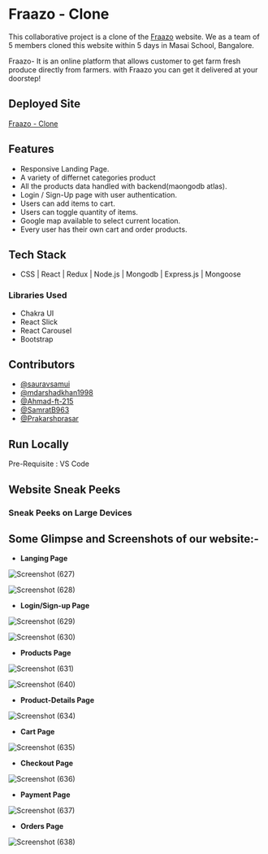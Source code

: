 # Fraazo - Clone

This collaborative project is a clone of the [Fraazo](https://fraazo.com/) website. We as a team of 5 members cloned this website within 5 days in Masai School, Bangalore.

Fraazo- It is an online platform that allows customer to get farm fresh produce directly from farmers. with Fraazo you can get it delivered at your doorstep! 




## Deployed Site

[Fraazo - Clone](https://fraazo-website-clone.netlify.app/)




## Features

- Responsive Landing Page.
- A variety of differnet categories product
- All the products data handled with backend(maongodb atlas).
- Login / Sign-Up page with user authentication.
- Users can add items to cart.
- Users can toggle quantity of items.
- Google map available to select current location.
- Every user has their own cart and order products.



## Tech Stack

- CSS | React | Redux | Node.js | Mongodb | Express.js | Mongoose

### Libraries Used 

- Chakra UI
- React Slick
- React Carousel
- Bootstrap



## Contributors

- [@sauravsamui](https://github.com/sauravsamui)
- [@mdarshadkhan1998](https://github.com/mdarshadkhan1998)
- [@Ahmad-ft-215](https://github.com/Ahmad-ft-215)
- [@SamratB963](https://github.com/SamratB963)
- [@Prakarshprasar](https://github.com/Prakarshprasar)

## Run Locally

Pre-Requisite : 
VS Code


## Website Sneak Peeks

### Sneak Peeks on Large Devices

## Some Glimpse and Screenshots of our website:-

- **Langing Page**

![Screenshot (627)](https://user-images.githubusercontent.com/101567122/187084336-cd246bb0-d6ee-4b83-b97d-4fdcd07ef8c7.png)

![Screenshot (628)](https://user-images.githubusercontent.com/101567122/187084408-7ceb8ecd-77f2-4232-8830-607a1918b255.png)


- **Login/Sign-up Page**

![Screenshot (629)](https://user-images.githubusercontent.com/101567122/187084488-23e4d7a0-3973-4e29-8309-63e58dfdd5db.png)

![Screenshot (630)](https://user-images.githubusercontent.com/101567122/187084496-60d6e99b-f8b5-4866-8295-46950c07dab3.png)


- **Products Page**

![Screenshot (631)](https://user-images.githubusercontent.com/101567122/187084675-04f143b9-1dcc-4457-aa1e-23c100299230.png)

![Screenshot (640)](https://user-images.githubusercontent.com/101567122/187085031-9cca7e98-7a19-4c98-ae8a-6a5792a9ced5.png)


- **Product-Details Page**

![Screenshot (634)](https://user-images.githubusercontent.com/101567122/187084779-282ce79e-ae16-4e4c-ad1a-4bcaa55f208d.png)


- **Cart Page**

![Screenshot (635)](https://user-images.githubusercontent.com/101567122/187084818-f2ff0720-6163-45d8-8794-13ca4f48a745.png)


- **Checkout Page**

![Screenshot (636)](https://user-images.githubusercontent.com/101567122/187084845-496e0103-064d-40af-acda-8bb29d0c7657.png)


- **Payment Page**

![Screenshot (637)](https://user-images.githubusercontent.com/101567122/187084893-af9c67ba-2e6a-4cff-b9f4-36020e0ae7dc.png)

- **Orders Page**

![Screenshot (638)](https://user-images.githubusercontent.com/101567122/187084931-4321e2bc-1308-4061-a51f-c0808a690a38.png)




